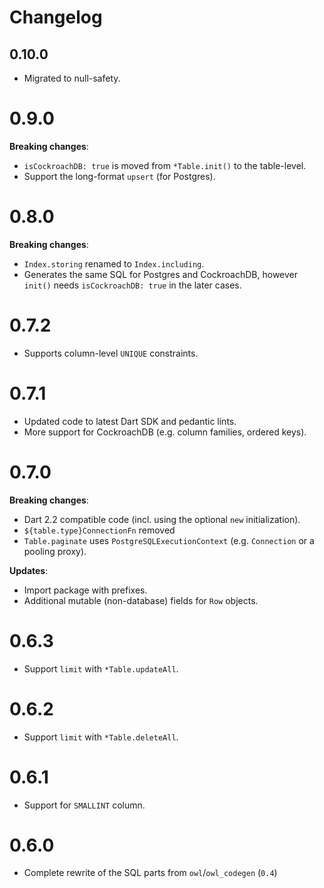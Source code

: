 # Changelog

## 0.10.0

- Migrated to null-safety.

# 0.9.0

**Breaking changes**:
- `isCockroachDB: true` is moved from `*Table.init()` to the table-level.
- Support the long-format `upsert` (for Postgres).

# 0.8.0

**Breaking changes**:

- `Index.storing` renamed to `Index.including`.
- Generates the same SQL for Postgres and CockroachDB, however `init()`
  needs `isCockroachDB: true` in the later cases.

# 0.7.2

- Supports column-level `UNIQUE` constraints.

# 0.7.1

- Updated code to latest Dart SDK and pedantic lints.
- More support for CockroachDB (e.g. column families, ordered keys).

# 0.7.0

**Breaking changes**:

- Dart 2.2 compatible code (incl. using the optional `new` initialization).
- `${table.type}ConnectionFn` removed
- `Table.paginate` uses `PostgreSQLExecutionContext` (e.g. `Connection` or a pooling proxy).

**Updates**:
- Import package with prefixes.
- Additional mutable (non-database) fields for `Row` objects. 

# 0.6.3

- Support `limit` with `*Table.updateAll`.

# 0.6.2

- Support `limit` with `*Table.deleteAll`.

# 0.6.1

- Support for `SMALLINT` column.

# 0.6.0

- Complete rewrite of the SQL parts from `owl`/`owl_codegen` (`0.4`)
